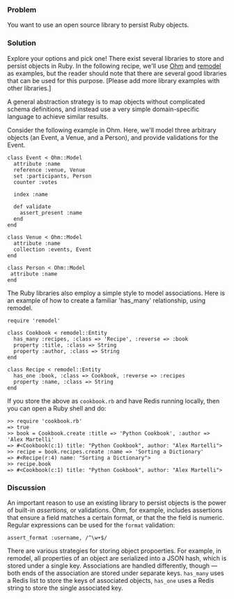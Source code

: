 ### Problem

You want to use an open source library to persist Ruby objects.

### Solution

Explore your options and pick one! There exist several libraries to store and persist objects in Ruby. 
In the following recipe, we'll use [Ohm](http://github.com/soveran/ohm) and [remodel](http://github.com/tlossen/remodel) as examples, but the reader should note that there are several good libraries that can be used for this purpose. 
[Please add more library examples with other libraries.]

A general abstraction strategy is to map objects without complicated schema definitions,
and instead use a very simple domain-specific language to achieve similar results.

Consider the following example in Ohm. Here, we'll model three arbitrary objects (an Event, a
Venue, and a Person), and provide validations for the Event.

	class Event < Ohm::Model
  	  attribute :name
  	  reference :venue, Venue
  	  set :participants, Person
  	  counter :votes

 	  index :name

   	  def validate
   	    assert_present :name
	  end
	end

	class Venue < Ohm::Model
  	  attribute :name
  	  collection :events, Event
	end

	class Person < Ohm::Model
 	 attribute :name
	end
 
The Ruby libraries also employ a simple style to model associations. Here is an example of how to create a 
familiar 'has_many' relationship, using remodel.

	require 'remodel'
	
	class Cookbook < remodel::Entity
	  has_many :recipes, :class => 'Recipe', :reverse => :book
	  property :title, :class => String
	  property :author, :class => String
	end
	
	class Recipe < remodel::Entity
	  has_one :book, :class => Cookbook, :reverse => :recipes
	  property :name, :class => String
	end

If you store the above as `cookbook.rb` and have Redis running locally, 
then you can open a Ruby shell and do:

	>> require 'cookbook.rb'
	=> true
	>> book = Cookbook.create :title => 'Python Cookbook', :author => 'Alex Martelli'
	=> #<Cookbook(c:1) title: "Python Cookbook", author: "Alex Martelli">
	>> recipe = book.recipes.create :name => 'Sorting a Dictionary'
	=> #<Recipe(r:4) name: "Sorting a Dictionary">
	>> recipe.book
	=> #<Cookbook(c:1) title: "Python Cookbook", author: "Alex Martelli">

### Discussion

An important reason to use an existing library to persist objects is the power of 
built-in *assertions,* or validations. Ohm, for example, includes assertions that ensure
a field matches a certain format, or that the the field is numeric. Regular expressions
can be used for the `format` validation:

	assert_format :username, /^\w+$/

There are various strategies for storing object propoerties. For example, in remodel, 
all properties of an object are serialized into a JSON hash, which is stored under a
single key. Associations are handled differently, though &mdash; both ends of the
association are stored under separate keys. `has_many` uses a Redis
list to store the keys of associated objects, `has_one` uses a Redis
string to store the single associated key. 


